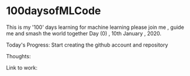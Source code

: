# 100daysofMLCode
This is my '100' days learning for machine learning please join me , guide me and smash the world together
Day (0) , 10th January , 2020.

Today's Progress: Start creating the github account and repository

Thoughts: 

Link to work: 
